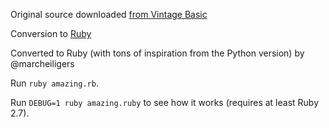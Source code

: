 Original source downloaded [from Vintage Basic](http://www.vintage-basic.net/games.html)

Conversion to [Ruby](https://www.ruby-lang.org/en/)

Converted to Ruby (with tons of inspiration from the Python version) by @marcheiligers

Run `ruby amazing.rb`.

Run `DEBUG=1 ruby amazing.ruby` to see how it works (requires at least Ruby 2.7).
